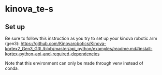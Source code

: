 # kinova_te-s

## Set up

Be sure to follow this instruction as you try to set up your kinova robotic arm (gen3): https://github.com/Kinovarobotics/Kinova-kortex2_Gen3_G3L/blob/master/api_python/examples/readme.md#install-kortex-python-api-and-required-dependencies

Note that this environment can only be made through venv instead of conda.